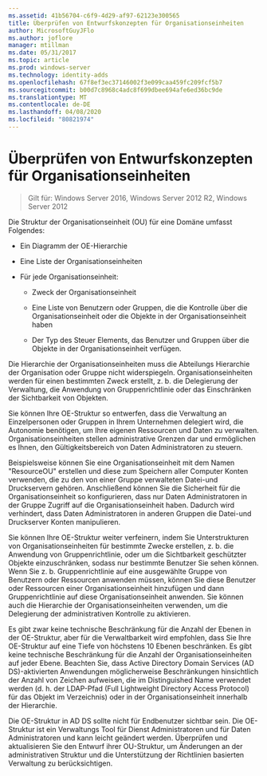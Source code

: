 ```yaml
---
ms.assetid: 41b56704-c6f9-4d29-af97-62123e300565
title: Überprüfen von Entwurfskonzepten für Organisationseinheiten
author: MicrosoftGuyJFlo
ms.author: joflore
manager: mtillman
ms.date: 05/31/2017
ms.topic: article
ms.prod: windows-server
ms.technology: identity-adds
ms.openlocfilehash: 67f8ef3ec37146002f3e099caa459fc209fcf5b7
ms.sourcegitcommit: b00d7c8968c4adc8f699dbee694afe6ed36bc9de
ms.translationtype: MT
ms.contentlocale: de-DE
ms.lasthandoff: 04/08/2020
ms.locfileid: "80821974"
---
```

# <a name="reviewing-ou-design-concepts"></a>Überprüfen von Entwurfskonzepten für Organisationseinheiten

>Gilt für: Windows Server 2016, Windows Server 2012 R2, Windows Server 2012

Die Struktur der Organisationseinheit (OU) für eine Domäne umfasst Folgendes:  
  
-   Ein Diagramm der OE-Hierarchie  
  
-   Eine Liste der Organisationseinheiten  
  
-   Für jede Organisationseinheit:  
  
    -   Zweck der Organisationseinheit  
  
    -   Eine Liste von Benutzern oder Gruppen, die die Kontrolle über die Organisationseinheit oder die Objekte in der Organisationseinheit haben  
  
    -   Der Typ des Steuer Elements, das Benutzer und Gruppen über die Objekte in der Organisationseinheit verfügen.  
  
Die Hierarchie der Organisationseinheiten muss die Abteilungs Hierarchie der Organisation oder Gruppe nicht widerspiegeln. Organisationseinheiten werden für einen bestimmten Zweck erstellt, z. b. die Delegierung der Verwaltung, die Anwendung von Gruppenrichtlinie oder das Einschränken der Sichtbarkeit von Objekten.  
  
Sie können Ihre OE-Struktur so entwerfen, dass die Verwaltung an Einzelpersonen oder Gruppen in Ihrem Unternehmen delegiert wird, die Autonomie benötigen, um Ihre eigenen Ressourcen und Daten zu verwalten. Organisationseinheiten stellen administrative Grenzen dar und ermöglichen es Ihnen, den Gültigkeitsbereich von Daten Administratoren zu steuern.  
  
Beispielsweise können Sie eine Organisationseinheit mit dem Namen "ResourceOU" erstellen und diese zum Speichern aller Computer Konten verwenden, die zu den von einer Gruppe verwalteten Datei-und Druckservern gehören. Anschließend können Sie die Sicherheit für die Organisationseinheit so konfigurieren, dass nur Daten Administratoren in der Gruppe Zugriff auf die Organisationseinheit haben. Dadurch wird verhindert, dass Daten Administratoren in anderen Gruppen die Datei-und Druckserver Konten manipulieren.  
  
Sie können Ihre OE-Struktur weiter verfeinern, indem Sie Unterstrukturen von Organisationseinheiten für bestimmte Zwecke erstellen, z. b. die Anwendung von Gruppenrichtlinie, oder um die Sichtbarkeit geschützter Objekte einzuschränken, sodass nur bestimmte Benutzer Sie sehen können. Wenn Sie z. b. Gruppenrichtlinie auf eine ausgewählte Gruppe von Benutzern oder Ressourcen anwenden müssen, können Sie diese Benutzer oder Ressourcen einer Organisationseinheit hinzufügen und dann Gruppenrichtlinie auf diese Organisationseinheit anwenden. Sie können auch die Hierarchie der Organisationseinheiten verwenden, um die Delegierung der administrativen Kontrolle zu aktivieren.  
  
Es gibt zwar keine technische Beschränkung für die Anzahl der Ebenen in der OE-Struktur, aber für die Verwaltbarkeit wird empfohlen, dass Sie Ihre OE-Struktur auf eine Tiefe von höchstens 10 Ebenen beschränken. Es gibt keine technische Beschränkung für die Anzahl der Organisationseinheiten auf jeder Ebene. Beachten Sie, dass Active Directory Domain Services (AD DS)-aktivierten Anwendungen möglicherweise Beschränkungen hinsichtlich der Anzahl von Zeichen aufweisen, die im Distinguished Name verwendet werden (d. h. der LDAP-Pfad (Full Lightweight Directory Access Protocol) für das Objekt im Verzeichnis) oder in der Organisationseinheit innerhalb der Hierarchie.  
  
Die OE-Struktur in AD DS sollte nicht für Endbenutzer sichtbar sein. Die OE-Struktur ist ein Verwaltungs Tool für Dienst Administratoren und für Daten Administratoren und kann leicht geändert werden. Überprüfen und aktualisieren Sie den Entwurf ihrer OU-Struktur, um Änderungen an der administrativen Struktur und die Unterstützung der Richtlinien basierten Verwaltung zu berücksichtigen.  
  


